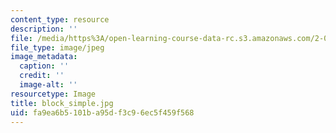 ```yaml
---
content_type: resource
description: ''
file: /media/https%3A/open-learning-course-data-rc.s3.amazonaws.com/2-003-modeling-dynamics-and-control-i-spring-2005/fa9ea6b5101ba95df3c96ec5f459f568_block_simple.jpg
file_type: image/jpeg
image_metadata:
  caption: ''
  credit: ''
  image-alt: ''
resourcetype: Image
title: block_simple.jpg
uid: fa9ea6b5-101b-a95d-f3c9-6ec5f459f568
---
```

